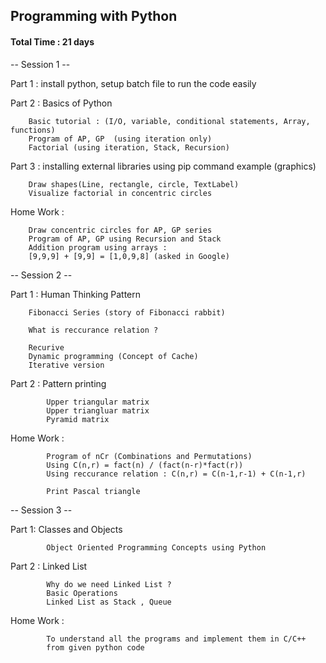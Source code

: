 ## Programming with Python 

#### Total Time : 21 days

-- Session 1 --

Part 1 : install python, setup batch file to run the code easily

Part 2 : Basics of Python

		Basic tutorial : (I/O, variable, conditional statements, Array, functions)
		Program of AP, GP  (using iteration only)
		Factorial (using iteration, Stack, Recursion)

Part 3 : installing external libraries using pip command example (graphics)

		Draw shapes(Line, rectangle, circle, TextLabel)
		Visualize factorial in concentric circles

Home Work : 

    	Draw concentric circles for AP, GP series
		Program of AP, GP using Recursion and Stack
		Addition program using arrays :  
		[9,9,9] + [9,9] = [1,0,9,8] (asked in Google)

-- Session 2 --

Part 1 : Human Thinking Pattern
			
		Fibonacci Series (story of Fibonacci rabbit)
			
		What is reccurance relation ?

		Recurive
		Dynamic programming (Concept of Cache)
		Iterative version
		    
Part 2 : Pattern printing 

    		Upper triangular matrix
    		Upper triangluar matrix
    		Pyramid matrix


Home Work : 

    		Program of nCr (Combinations and Permutations)
    		Using C(n,r) = fact(n) / (fact(n-r)*fact(r)) 
    		Using reccurance relation : C(n,r) = C(n-1,r-1) + C(n-1,r)

			Print Pascal triangle


-- Session 3 --

Part 1: Classes and Objects
        
       		Object Oriented Programming Concepts using Python
       
       
Part 2 : Linked List 

	     	Why do we need Linked List ? 
	     	Basic Operations
	     	Linked List as Stack , Queue
     
Home Work :

    		To understand all the programs and implement them in C/C++ 
    		from given python code
       
        






